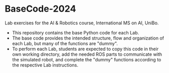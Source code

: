 # BaseCode-2024
Lab exercises for the AI &amp; Robotics course, International MS on AI, UniBo.
- This repository contains the base Python code for each Lab.
- The base code provides the intended structure, flow and organization of each Lab, but many of the functions are "dummy".
- To perform each Lab, students are expected to copy this code in their own working directory, add the needed ROS parts to communicate with the simulated robot, and complete the "dummy" functions according to the respective Lab instructions.
